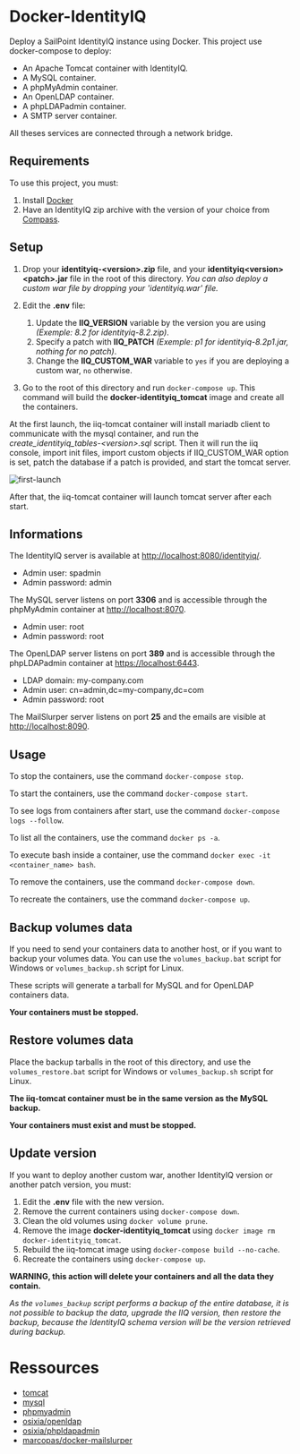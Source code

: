 # Docker-IdentityIQ
Deploy a SailPoint IdentityIQ instance using Docker. This project use docker-compose to deploy:
* An Apache Tomcat container with IdentityIQ.
* A MySQL container.
* A phpMyAdmin container.
* An OpenLDAP container.
* A phpLDAPadmin container.
* A SMTP server container.

All theses services are connected through a network bridge.

## Requirements

To use this project, you must:
1. Install [Docker](https://www.docker.com/get-started)
2. Have an IdentityIQ zip archive with the version of your choice from [Compass](https://community.sailpoint.com/t5/IdentityIQ-Server-Software/ct-p/IdentityIQ).

## Setup

1. Drop your **identityiq-\<version\>.zip** file, and your **identityiq\<version\>\<patch\>.jar** file in the root of this directory. *You can also deploy a custom war file by dropping your 'identityiq.war' file.*

2. Edit the **.env** file:
    1. Update the **IIQ_VERSION** variable by the version you are using *(Exemple: 8.2 for identityiq-8.2.zip)*.
    1. Specify a patch with **IIQ_PATCH** *(Exemple: p1 for identityiq-8.2p1.jar, nothing for no patch)*.
    1. Change the **IIQ_CUSTOM_WAR** variable to `yes` if you are deploying a custom war, `no` otherwise.

3. Go to the root of this directory and run `docker-compose up`. This command will build the **docker-identityiq_tomcat** image and create all the containers.

At the first launch, the iiq-tomcat container will install mariadb client to communicate with the mysql container, and run the *create_identityiq_tables-\<version\>.sql* script. Then it will run the iiq console, import init files, import custom objects if IIQ_CUSTOM_WAR option is set, patch the database if a patch is provided, and start the tomcat server.

![first-launch](https://user-images.githubusercontent.com/23320254/149496381-6e65d475-3312-4f7b-acbc-33131798ecf9.png)
  
After that, the iiq-tomcat container will launch tomcat server after each start.

## Informations

The IdentityIQ server is available at [http://localhost:8080/identityiq/](http://localhost:8080/identityiq/).
* Admin user: spadmin
* Admin password: admin

The MySQL server listens on port **3306** and is accessible through the phpMyAdmin container at [http://localhost:8070](http://localhost:8070).
* Admin user: root
* Admin password: root

The OpenLDAP server listens on port **389** and is accessible through the phpLDAPadmin container at [https://localhost:6443](https://localhost:6443).
* LDAP domain: my-company.com
* Admin user: cn=admin,dc=my-company,dc=com
* Admin password: root

The MailSlurper server listens on port **25** and the emails are visible at [http://localhost:8090](http://localhost:8090).

## Usage

To stop the containers, use the command `docker-compose stop`.

To start the containers, use the command `docker-compose start`.

To see logs from containers after start, use the command `docker-compose logs --follow`.

To list all the containers, use the command `docker ps -a`.

To execute bash inside a container, use the command `docker exec -it <container_name> bash`.

To remove the containers, use the command `docker-compose down`.

To recreate the containers, use the command `docker-compose up`.

## Backup volumes data

If you need to send your containers data to another host, or if you want to backup your volumes data. You can use the `volumes_backup.bat` script for Windows or `volumes_backup.sh` script for Linux.

These scripts will generate a tarball for MySQL and for OpenLDAP containers data.

**Your containers must be stopped.**

## Restore volumes data

Place the backup tarballs in the root of this directory, and use the `volumes_restore.bat` script for Windows or `volumes_backup.sh` script for Linux.

**The iiq-tomcat container must be in the same version as the MySQL backup.**

**Your containers must exist and must be stopped.**

## Update version

If you want to deploy another custom war, another IdentityIQ version or another patch version, you must:
1. Edit the **.env** file with the new version.
2. Remove the current containers using `docker-compose down`.
3. Clean the old volumes using `docker volume prune`.
4. Remove the image **docker-identityiq_tomcat** using `docker image rm docker-identityiq_tomcat`.
5. Rebuild the iiq-tomcat image using `docker-compose build --no-cache`.
6. Recreate the containers using `docker-compose up`.

**WARNING, this action will delete your containers and all the data they contain.**

*As the `volumes_backup` script performs a backup of the entire database, it is not possible to backup the data, upgrade the IIQ version, then restore the backup, because the IdentityIQ schema version will be the version retrieved during backup.*

# Ressources

* [tomcat](https://hub.docker.com/_/tomcat)
* [mysql](https://hub.docker.com/_/mysql)
* [phpmyadmin](https://hub.docker.com/_/phpmyadmin)
* [osixia/openldap](https://github.com/osixia/docker-openldap)
* [osixia/phpldapadmin](https://github.com/osixia/docker-phpLDAPadmin)
* [marcopas/docker-mailslurper](https://hub.docker.com/r/marcopas/docker-mailslurper)

